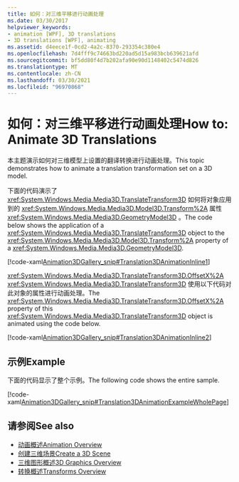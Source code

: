 ```yaml
---
title: 如何：对三维平移进行动画处理
ms.date: 03/30/2017
helpviewer_keywords:
- animation [WPF], 3D translations
- 3D translations [WPF], animating
ms.assetid: d4eece1f-0cd2-4a2c-8370-293354c380e4
ms.openlocfilehash: 7d4fff9c74663bd220ad5d15a983bcb639621afd
ms.sourcegitcommit: bf5dd80f4d7b202afa90e90d1148402c5474d826
ms.translationtype: MT
ms.contentlocale: zh-CN
ms.lasthandoff: 03/30/2021
ms.locfileid: "96970868"
---
```

# <a name="how-to-animate-3d-translations"></a><span data-ttu-id="96d05-102">如何：对三维平移进行动画处理</span><span class="sxs-lookup"><span data-stu-id="96d05-102">How to: Animate 3D Translations</span></span>
<span data-ttu-id="96d05-103">本主题演示如何对三维模型上设置的翻译转换进行动画处理。</span><span class="sxs-lookup"><span data-stu-id="96d05-103">This topic demonstrates how to animate a translation transformation set on a 3D model.</span></span>  
  
 <span data-ttu-id="96d05-104">下面的代码演示了 <xref:System.Windows.Media.Media3D.TranslateTransform3D> 如何将对象应用到的 <xref:System.Windows.Media.Media3D.Model3D.Transform%2A> 属性 <xref:System.Windows.Media.Media3D.GeometryModel3D> 。</span><span class="sxs-lookup"><span data-stu-id="96d05-104">The code below shows the application of a <xref:System.Windows.Media.Media3D.TranslateTransform3D> object to the <xref:System.Windows.Media.Media3D.Model3D.Transform%2A> property of a <xref:System.Windows.Media.Media3D.GeometryModel3D>.</span></span>  
  
 [!code-xaml[Animation3DGallery_snip#Translation3DAnimationInline1](~/samples/snippets/csharp/VS_Snippets_Wpf/Animation3DGallery_snip/CS/Translation3DAnimationExample.xaml#translation3danimationinline1)]  
  
 <span data-ttu-id="96d05-105"><xref:System.Windows.Media.Media3D.TranslateTransform3D.OffsetX%2A> <xref:System.Windows.Media.Media3D.TranslateTransform3D> 使用以下代码对此对象的属性进行动画处理。</span><span class="sxs-lookup"><span data-stu-id="96d05-105">The <xref:System.Windows.Media.Media3D.TranslateTransform3D.OffsetX%2A> property of this <xref:System.Windows.Media.Media3D.TranslateTransform3D> object is animated using the code below.</span></span>  
  
 [!code-xaml[Animation3DGallery_snip#Translation3DAnimationInline2](~/samples/snippets/csharp/VS_Snippets_Wpf/Animation3DGallery_snip/CS/Translation3DAnimationExample.xaml#translation3danimationinline2)]  
  
## <a name="example"></a><span data-ttu-id="96d05-106">示例</span><span class="sxs-lookup"><span data-stu-id="96d05-106">Example</span></span>  
 <span data-ttu-id="96d05-107">下面的代码显示了整个示例。</span><span class="sxs-lookup"><span data-stu-id="96d05-107">The following code shows the entire sample.</span></span>  
  
 [!code-xaml[Animation3DGallery_snip#Translation3DAnimationExampleWholePage](~/samples/snippets/csharp/VS_Snippets_Wpf/Animation3DGallery_snip/CS/Translation3DAnimationExample.xaml#translation3danimationexamplewholepage)]  
  
## <a name="see-also"></a><span data-ttu-id="96d05-108">请参阅</span><span class="sxs-lookup"><span data-stu-id="96d05-108">See also</span></span>

- [<span data-ttu-id="96d05-109">动画概述</span><span class="sxs-lookup"><span data-stu-id="96d05-109">Animation Overview</span></span>](animation-overview.md)
- [<span data-ttu-id="96d05-110">创建三维场景</span><span class="sxs-lookup"><span data-stu-id="96d05-110">Create a 3D Scene</span></span>](how-to-create-a-3-d-scene.md)
- [<span data-ttu-id="96d05-111">三维图形概述</span><span class="sxs-lookup"><span data-stu-id="96d05-111">3D Graphics Overview</span></span>](3-d-graphics-overview.md)
- [<span data-ttu-id="96d05-112">转换概述</span><span class="sxs-lookup"><span data-stu-id="96d05-112">Transforms Overview</span></span>](transforms-overview.md)
